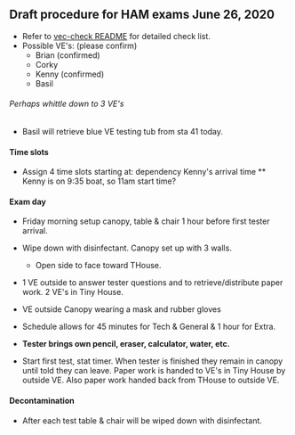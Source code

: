 ## Draft procedure for HAM exams June 26, 2020
* Refer to [vec-check README](README.md) for detailed check list.
* Possible VE's: (please confirm)
  * Brian (confirmed)
  *  Corky
  * Kenny (confirmed)
  *  Basil

###### Perhaps whittle down to 3 VE's

  * Basil will retrieve blue VE testing tub from sta 41 today.

#### Time slots
* Assign 4 time slots starting at: dependency Kenny's arrival time
** Kenny is on 9:35 boat, so 11am start time?

#### Exam day
* Friday morning setup canopy, table & chair 1 hour before first tester
arrival.
* Wipe down with disinfectant. Canopy set up with 3 walls.
  * Open side to face toward THouse.

* 1 VE outside to answer tester questions and to retrieve/distribute paper
work. 2 VE's in Tiny House.

* VE outside Canopy wearing a mask and rubber gloves

* Schedule allows for 45 minutes for Tech & General & 1 hour for Extra.

* **Tester brings own pencil, eraser, calculator, water, etc.**

* Start first test, stat timer. When tester is finished they remain in
canopy until told they can leave. Paper work is handed to VE's in Tiny House
by outside VE. Also paper work handed back from THouse to outside VE.

#### Decontamination
* After each test table & chair will be wiped down with disinfectant.

